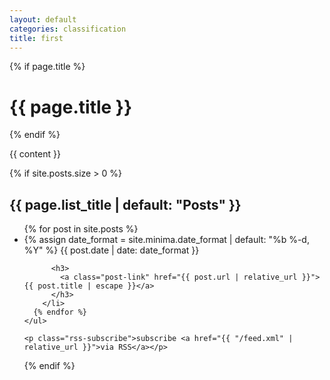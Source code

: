 ```yaml
---
layout: default
categories: classification
title: first
---
```


<div class="home">
  {% if page.title %}
    <h1 class="page-heading">{{ page.title }}</h1>
  {% endif %}

  {{ content }}

  {% if site.posts.size > 0 %}
  <h2 class="post-list-heading">{{ page.list_title | default: "Posts" }}</h2>
    <ul class="post-list">
      {% for post in site.posts %}
        <li>
          {% assign date_format = site.minima.date_format | default: "%b %-d, %Y" %}
          <span class="post-meta">{{ post.date | date: date_format }}</span>

          <h3>
            <a class="post-link" href="{{ post.url | relative_url }}">{{ post.title | escape }}</a>
          </h3>
        </li>
      {% endfor %}
    </ul>

    <p class="rss-subscribe">subscribe <a href="{{ "/feed.xml" | relative_url }}">via RSS</a></p>
  {% endif %}

</div>